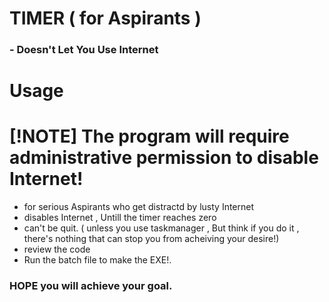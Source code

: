 # TIMER ( for Aspirants )
### - Doesn't Let You Use Internet


# Usage

# [!NOTE] The program will require administrative permission to disable Internet! 

- for serious Aspirants  who get distractd by lusty Internet
- disables Internet , Untill the timer reaches zero
- can't be quit. ( unless you use taskmanager , But think if you do it , there's nothing that can stop you from acheiving your desire!)
- review the code 
- Run the batch file to make the EXE!. 


### HOPE you will achieve your goal.